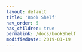 ```yaml
---
layout: default
title: 'Book Shelf'
nav_order: 5
has_children: true
permalink: /docs/bookShelf
modifiedDate: 2019-01-19
---
```


